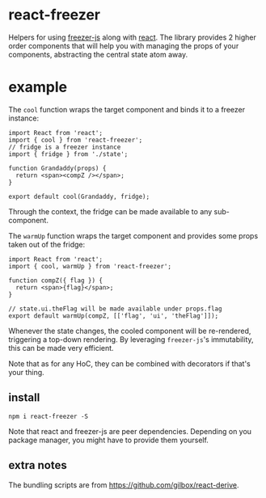 # react-freezer

Helpers for using [freezer-js](https://github.com/arqex/freezer) along with
[react](https://facebook.github.io/react/). The library provides 2 higher
order components that will help you with managing the props of your components,
abstracting the central state atom away.


# example

The `cool` function wraps the target component and binds it to a freezer
instance:

    import React from 'react';
    import { cool } from 'react-freezer';
    // fridge is a freezer instance
    import { fridge } from './state';

    function Grandaddy(props) {
      return <span><compZ /></span>;
    }

    export default cool(Grandaddy, fridge);

Through the context, the fridge can be made available to any sub-component.

The `warmUp` function wraps the target component and provides some props taken
out of the fridge:

    import React from 'react';
    import { cool, warmUp } from 'react-freezer';

    function compZ({ flag }) {
      return <span>{flag}</span>;
    }

    // state.ui.theFlag will be made available under props.flag
    export default warmUp(compZ, [['flag', 'ui', 'theFlag']]);

Whenever the state changes, the cooled component will be re-rendered,
triggering a top-down rendering. By leveraging `freezer-js`'s immutability,
this can be made very efficient.

Note that as for any HoC, they can be combined with decorators
if that's your thing.


## install

    npm i react-freezer -S

Note that react and freezer-js are peer dependencies. Depending on you
package manager, you might have to provide them yourself.


## extra notes

The bundling scripts are from https://github.com/gilbox/react-derive.
